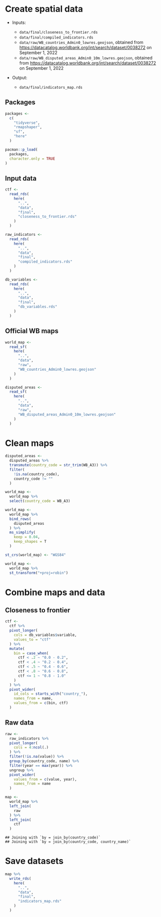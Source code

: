 # Create spatial data

- Inputs:
  - `data/final/closeness_to_frontier.rds`
  - `data/final/compiled_indicators.rds`
  - `data/raw/WB_countries_Admin0_lowres.geojson`, obtained from https://datacatalog.worldbank.org/int/search/dataset/0038272 on September 1, 2022
  - `data/raw/WB_disputed_areas_Admin0_10m_lowres.geojson`, obtained from https://datacatalog.worldbank.org/int/search/dataset/0038272 on September 1, 2022
  
- Output:
  - `data/final/indicators_map.rds`
  
## Packages 


```r
packages <-
  c(
    "tidyverse",
    "rmapshaper",
    "sf",
    "here"
  )

pacman::p_load(
  packages,
  character.only = TRUE
)
```

## Input data 


```r
ctf <-
  read_rds(
    here(
      "..",
      "data",
      "final",
      "closeness_to_frontier.rds"
    )
  )

raw_indicators <-
  read_rds(
    here(
      "..",
      "data",
      "final",
      "compiled_indicators.rds"
    )
  )

db_variables <-
  read_rds(
    here(
      "..",
      "data",
      "final",
      "db_variables.rds"
    )
  )
```

## Official WB maps 


```r
world_map <-
  read_sf(
    here(
      "..",
      "data",
      "raw",
      "WB_countries_Admin0_lowres.geojson"
    )
  )

disputed_areas <-
  read_sf(
    here(
      "..",
      "data",
      "raw",
      "WB_disputed_areas_Admin0_10m_lowres.geojson"
    )
  )
```

# Clean maps 


```r
disputed_areas <-
  disputed_areas %>%
  transmute(country_code = str_trim(WB_A3)) %>%
  filter(
    !is.na(country_code),
    country_code != ""
  )

world_map <-
  world_map %>%
  select(country_code = WB_A3) 

world_map <-
  world_map %>%
  bind_rows(
    disputed_areas
  ) %>%
  ms_simplify(
    keep = 0.04,
    keep_shapes = T
  )

st_crs(world_map) <- "WGS84"

world_map <-
  world_map %>%
  st_transform("+proj=robin")
```


# Combine maps and data

## Closeness to frontier


```r
ctf <-
  ctf %>%
  pivot_longer(
    cols = db_variables$variable,
    values_to = "ctf"
  ) %>%
  mutate(
    bin = case_when(
      ctf < .2 ~ "0.0 - 0.2",
      ctf < .4 ~ "0.2 - 0.4",
      ctf < .5 ~ "0.4 - 0.6",
      ctf < .8 ~ "0.6 - 0.8",
      ctf <= 1 ~ "0.8 - 1.0" 
    )
  ) %>%
  pivot_wider(
    id_cols = starts_with("country_"),
    names_from = name,
    values_from = c(bin, ctf)
  )
```

## Raw data


```r
raw <-
  raw_indicators %>%
  pivot_longer(
    cols = 4:ncol(.)
  ) %>%
  filter(!is.na(value)) %>%
  group_by(country_code, name) %>%
  filter(year == max(year)) %>%
  ungroup %>%
  pivot_wider(
    values_from = c(value, year),
    names_from = name
  )

map <-
  world_map %>%
  left_join(
    raw
  ) %>%
  left_join(
    ctf
  )
```

```
## Joining with `by = join_by(country_code)`
## Joining with `by = join_by(country_code, country_name)`
```


# Save datasets


```r
map %>%
  write_rds(
    here(
      "..",
      "data",
      "final",
      "indicators_map.rds"
    )
  )
```
